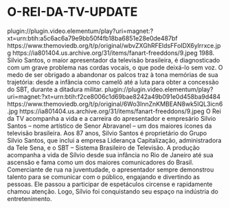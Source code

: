 # O-REI-DA-TV-UPDATE


<item>
<title>[COLOR silver][B] O REI DA TV 1º TEMPORADA [/COLOR][/B][COLOR yellow]  FULL HD  [B][/COLOR][/B]</title>
<link>plugin://plugin.video.elementum/play?uri=magnet:?xt=urn:btih:a5c6ac6a79e9bb50f4fb18ba6851e28e0de487bf</link>
<thumbnail>https://www.themoviedb.org/t/p/original/wbvZXGhRFEldsFFoIDX6ylrrxce.jpg</thumbnail>
<fanart>https://ia801404.us.archive.org/31/items/fanart-freeddons/9.jpeg</fanart>
<info>1988. Silvio Santos, o maior apresentador da televisão brasileira, é diagnosticado com um grave problema nas cordas vocais, o que pode deixá-lo sem voz. O medo de ser obrigado a abandonar os palcos traz à tona memórias de sua trajetória: desde a infância como camelô até a luta para obter a concessão do SBT, durante a ditadura militar.</info>
</item>

<item>
<title>[COLOR silver][B]  O REI DA TV 2º TEMPORADA [/COLOR][/B][COLOR yellow]  FULL HD  [B][/COLOR][/B]</title>
<link>plugin://plugin.video.elementum/play?uri=magnet:?xt=urn:btih:f2ce8006c1d69bae8242a49b091e0d458ba9d484</link>
<thumbnail>https://www.themoviedb.org/t/p/original/6Wo3lnnZnKMBEAN8wk5IQL3icn6.jpg</thumbnail>
<fanart>https://ia801404.us.archive.org/31/items/fanart-freeddons/9.jpeg</fanart>
<info>O Rei da TV acompanha a vida e a carreira do apresentador e empresário Silvio Santos – nome artístico de Senor Abravanel – um dos maiores ícones da televisão brasileira. Aos 87 anos, Silvio Santos é proprietário do Grupo Silvio Santos, que inclui a empresa Liderança Capitalização, administradora da Tele Sena, e o SBT – Sistema Brasileiro de Televisão. A produção acompanha a vida de Sílvio desde sua infância no Rio de Janeiro até sua ascensão e fama como um dos maiores comunicadores do Brasil. Comerciante de rua na juventudade, o apresentador sempre demonstrou talento para se comunicar com o público, engajando e divertindo as pessoas. Ele passou a participar de espetáculos circense e rapidamente chamou atenção.  Logo, Sílvio foi conquistando seu espaço na indústria do entretenimento.</info>
</item>
